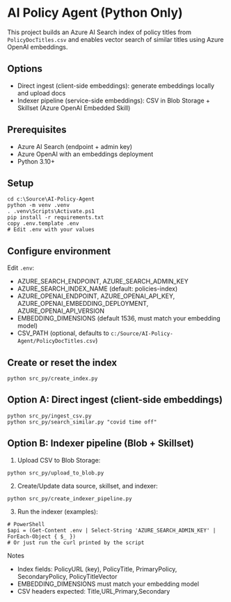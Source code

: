 # AI Policy Agent (Python Only)

This project builds an Azure AI Search index of policy titles from `PolicyDocTitles.csv` and enables vector search of similar titles using Azure OpenAI embeddings.

## Options
- Direct ingest (client-side embeddings): generate embeddings locally and upload docs
- Indexer pipeline (service-side embeddings): CSV in Blob Storage + Skillset (Azure OpenAI Embedded Skill)

## Prerequisites
- Azure AI Search (endpoint + admin key)
- Azure OpenAI with an embeddings deployment
- Python 3.10+

## Setup
```pwsh
cd c:\Source\AI-Policy-Agent
python -m venv .venv
. .venv\Scripts\Activate.ps1
pip install -r requirements.txt
copy .env.template .env
# Edit .env with your values
```

## Configure environment
Edit `.env`:
- AZURE_SEARCH_ENDPOINT, AZURE_SEARCH_ADMIN_KEY
- AZURE_SEARCH_INDEX_NAME (default: policies-index)
- AZURE_OPENAI_ENDPOINT, AZURE_OPENAI_API_KEY, AZURE_OPENAI_EMBEDDING_DEPLOYMENT, AZURE_OPENAI_API_VERSION
- EMBEDDING_DIMENSIONS (default 1536, must match your embedding model)
- CSV_PATH (optional, defaults to `c:/Source/AI-Policy-Agent/PolicyDocTitles.csv`)

## Create or reset the index
```pwsh
python src_py/create_index.py
```

## Option A: Direct ingest (client-side embeddings)
```pwsh
python src_py/ingest_csv.py
python src_py/search_similar.py "covid time off"
```

## Option B: Indexer pipeline (Blob + Skillset)
1) Upload CSV to Blob Storage:
```pwsh
python src_py/upload_to_blob.py
```
2) Create/Update data source, skillset, and indexer:
```pwsh
python src_py/create_indexer_pipeline.py
```
3) Run the indexer (examples):
```pwsh
# PowerShell
$api = (Get-Content .env | Select-String 'AZURE_SEARCH_ADMIN_KEY' | ForEach-Object { $_ })
# Or just run the curl printed by the script
```

Notes
- Index fields: PolicyURL (key), PolicyTitle, PrimaryPolicy, SecondaryPolicy, PolicyTitleVector
- EMBEDDING_DIMENSIONS must match your embedding model
- CSV headers expected: Title,URL,Primary,Secondary
